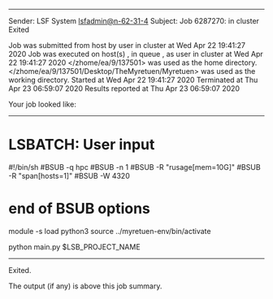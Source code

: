 
------------------------------------------------------------
Sender: LSF System <lsfadmin@n-62-31-4>
Subject: Job 6287270: <NNAgent4NODROPOUT6000-memoryNOFRUIT> in cluster <dcc> Exited

Job <NNAgent4NODROPOUT6000-memoryNOFRUIT> was submitted from host <n-62-30-3> by user <s183914> in cluster <dcc> at Wed Apr 22 19:41:27 2020
Job was executed on host(s) <n-62-31-4>, in queue <hpc>, as user <s183914> in cluster <dcc> at Wed Apr 22 19:41:27 2020
</zhome/ea/9/137501> was used as the home directory.
</zhome/ea/9/137501/Desktop/TheMyretuen/Myretuen> was used as the working directory.
Started at Wed Apr 22 19:41:27 2020
Terminated at Thu Apr 23 06:59:07 2020
Results reported at Thu Apr 23 06:59:07 2020

Your job looked like:

------------------------------------------------------------
# LSBATCH: User input
#!/bin/sh
#BSUB -q hpc
#BSUB -n 1
#BSUB -R "rusage[mem=10G]"
#BSUB -R "span[hosts=1]"
#BSUB -W 4320
# end of BSUB options

module -s load python3
source ../myretuen-env/bin/activate

python main.py $LSB_PROJECT_NAME


------------------------------------------------------------

Exited.


The output (if any) is above this job summary.

